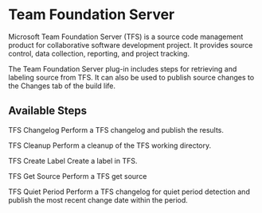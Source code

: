 
Team Foundation Server
======================

Microsoft Team Foundation Server (TFS) is a source code management product for collaborative software development project. It provides source control, data collection, reporting, and project tracking.

The Team Foundation Server plug-in includes steps for retrieving and labeling source from TFS. It can also be used to publish source changes to the Changes tab of the build life.


Available Steps
---------------

TFS Changelog Perform a TFS changelog and publish the results.

TFS Cleanup Perform a cleanup of the TFS working directory.

TFS Create Label Create a label in TFS.

TFS Get Source Perform a TFS get source

TFS Quiet Period Perform a TFS changelog for quiet period detection and publish the most recent change date within the period.


